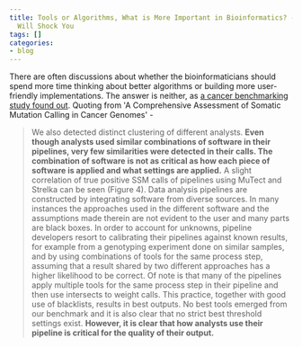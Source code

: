 ```yaml
---
title: Tools or Algorithms, What is More Important in Bioinformatics? - The Answer
  Will Shock You
tags: []
categories:
- blog
---
```

There are often discussions about whether the bioinformaticians should spend
more time thinking about better algorithms or building more user-friendly
implementations. The answer is neither, as [a cancer benchmarking study found
out](http://biorxiv.org/content/early/2014/12/24/012997). Quoting from 'A
Comprehensive Assessment of Somatic Mutation Calling in Cancer Genomes' -
<!--more-->

> We also detected distinct clustering of different analysts. **Even though
analysts used similar combinations of software in their pipelines, very few
similarities were detected in their calls. The combination of software is not
as critical as how each piece of software is applied and what settings are
applied.** A slight correlation of true positive SSM calls of pipelines using
MuTect and Strelka can be seen (Figure 4). Data analysis pipelines are
constructed by integrating software from diverse sources. In many instances
the approaches used in the different software and the assumptions made therein
are not evident to the user and many parts are black boxes. In order to
account for unknowns, pipeline developers resort to calibrating their
pipelines against known results, for example from a genotyping experiment done
on similar samples, and by using combinations of tools for the same process
step, assuming that a result shared by two different approaches has a higher
likelihood to be correct. Of note is that many of the pipelines apply multiple
tools for the same process step in their pipeline and then use intersects to
weight calls. This practice, together with good use of blacklists, results in
best outputs. No best tools emerged from our benchmark and it is also clear
that no strict best threshold settings exist. **However, it is clear that how
analysts use their pipeline is critical for the quality of their output.**

